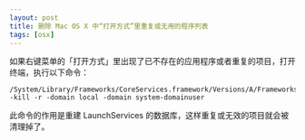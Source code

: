 ```yaml
---
layout: post
title: 删除 Mac OS X 中“打开方式”里重复或无用的程序列表
tags: [osx]
---
```


如果右键菜单的「打开方式」里出现了已不存在的应用程序或者重复的项目，打开终端，执行以下命令：

```
/System/Library/Frameworks/CoreServices.framework/Versions/A/Frameworks/LaunchServices.framework/Versions/A/Support/lsregister -kill -r -domain local -domain system-domainuser
```

此命令的作用是重建 LaunchServices 的数据库，这样重复或无效的项目就会被清理掉了。
